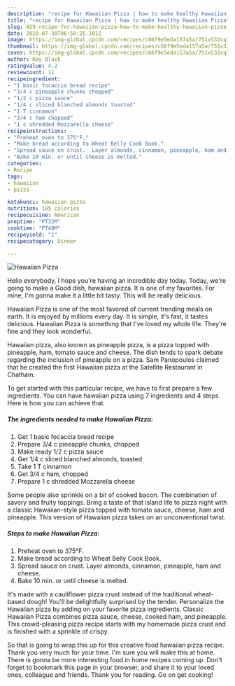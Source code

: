 ```yaml
---
description: "recipe for Hawaiian Pizza | how to make healthy Hawaiian Pizza"
title: "recipe for Hawaiian Pizza | how to make healthy Hawaiian Pizza"
slug: 459-recipe-for-hawaiian-pizza-how-to-make-healthy-hawaiian-pizza
date: 2020-07-30T06:58:25.101Z
image: https://img-global.cpcdn.com/recipes/c66f9e5eda157a5a/751x532cq70/hawaiian-pizza-recipe-main-photo.jpg
thumbnail: https://img-global.cpcdn.com/recipes/c66f9e5eda157a5a/751x532cq70/hawaiian-pizza-recipe-main-photo.jpg
cover: https://img-global.cpcdn.com/recipes/c66f9e5eda157a5a/751x532cq70/hawaiian-pizza-recipe-main-photo.jpg
author: Ray Black
ratingvalue: 4.2
reviewcount: 11
recipeingredient:
- "1 basic focaccia bread recipe"
- "3/4 c pineapple chunks chopped"
- "1/2 c pizza sauce"
- "1/4 c sliced blanched almonds toasted"
- "1 T cinnamon"
- "3/4 c ham chopped"
- "1 c shredded Mozzarella cheese"
recipeinstructions:
- "Preheat oven to 375°F."
- "Make bread according to Wheat Belly Cook Book."
- "Spread sauce on crust.  Layer almonds, cinnamon, pineapple, ham and cheese."
- "Bake 10 min. or until cheese is melted."
categories:
- Recipe
tags:
- hawaiian
- pizza

katakunci: hawaiian pizza 
nutrition: 185 calories
recipecuisine: American
preptime: "PT32M"
cooktime: "PT48M"
recipeyield: "1"
recipecategory: Dinner

---
```



![Hawaiian Pizza](https://img-global.cpcdn.com/recipes/c66f9e5eda157a5a/751x532cq70/hawaiian-pizza-recipe-main-photo.jpg)

Hello everybody, I hope you're having an incredible day today. Today, we're going to make a Good dish, hawaiian pizza. It is one of my favorites. For mine, I'm gonna make it a little bit tasty. This will be really delicious.

Hawaiian Pizza is one of the most favored of current trending meals on earth. It is enjoyed by millions every day. It is simple, it's fast, it tastes delicious. Hawaiian Pizza is something that I've loved my whole life. They're fine and they look wonderful.

Hawaiian pizza, also known as pineapple pizza, is a pizza topped with pineapple, ham, tomato sauce and cheese. The dish tends to spark debate regarding the inclusion of pineapple on a pizza. Sam Panopoulos claimed that he created the first Hawaiian pizza at the Satellite Restaurant in Chatham.


To get started with this particular recipe, we have to first prepare a few ingredients. You can have hawaiian pizza using 7 ingredients and 4 steps. Here is how you can achieve that.

<!--inarticleads1-->

##### The ingredients needed to make Hawaiian Pizza:

1. Get 1 basic focaccia bread recipe
1. Prepare 3/4 c pineapple chunks, chopped
1. Make ready 1/2 c pizza sauce
1. Get 1/4 c sliced blanched almonds, toasted
1. Take 1 T cinnamon
1. Get 3/4 c ham, chopped
1. Prepare 1 c shredded Mozzarella cheese


Some people also sprinkle on a bit of cooked bacon. The combination of savory and fruity toppings. Bring a taste of that island life to pizza night with a classic Hawaiian-style pizza topped with tomato sauce, cheese, ham and pineapple. This version of Hawaiian pizza takes on an unconventional twist. 

<!--inarticleads2-->

##### Steps to make Hawaiian Pizza:

1. Preheat oven to 375°F.
1. Make bread according to Wheat Belly Cook Book.
1. Spread sauce on crust.  Layer almonds, cinnamon, pineapple, ham and cheese.
1. Bake 10 min. or until cheese is melted.


It&#39;s made with a cauliflower pizza crust instead of the traditional wheat-based dough! You&#39;ll be delightfully surprised by the tender. Personalize the Hawaiian pizza by adding on your favorite pizza ingredients. Classic Hawaiian Pizza combines pizza sauce, cheese, cooked ham, and pineapple. This crowd-pleasing pizza recipe starts with my homemade pizza crust and is finished with a sprinkle of crispy. 

So that is going to wrap this up for this creative food hawaiian pizza recipe. Thank you very much for your time. I'm sure you will make this at home. There is gonna be more interesting food in home recipes coming up. Don't forget to bookmark this page in your browser, and share it to your loved ones, colleague and friends. Thank you for reading. Go on get cooking!

